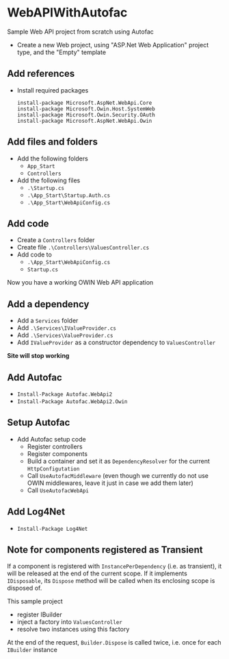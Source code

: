 # WebAPIWithAutofac
Sample Web API project from scratch using Autofac

* Create a new Web project, using "ASP.Net Web Application" project type, and the "Empty" template

## Add references
* Install required packages  
  ```
  install-package Microsoft.AspNet.WebApi.Core
  install-package Microsoft.Owin.Host.SystemWeb
  install-package Microsoft.Owin.Security.OAuth
  install-package Microsoft.AspNet.WebApi.Owin
  ```

## Add files and folders
* Add the following folders
  * `App_Start`  
  * `Controllers`
* Add the following files
  * `.\Startup.cs`
  * `.\App_Start\Startup.Auth.cs`
  * `.\App_Start\WebApiConfig.cs`

## Add code
* Create a `Controllers` folder
* Create file `.\Controllers\ValuesController.cs`
* Add code to
  * `.\App_Start\WebApiConfig.cs`
  * `Startup.cs`

Now you have a working OWIN Web API application

## Add a dependency 
* Add a `Services` folder
* Add `.\Services\IValueProvider.cs`
* Add `.\Services\ValueProvider.cs`
* Add `IValueProvider` as a constructor dependency to `ValuesController`

**Site will stop working**

## Add Autofac
* `Install-Package Autofac.WebApi2`
* `Install-Package Autofac.WebApi2.Owin`

## Setup Autofac
* Add Autofac setup code
  * Register controllers
  * Register components
  * Build a container and set it as `DependencyResolver` for the current `HttpConfigutation`
  * Call `UseAutofacMiddleware` (even though we currently do not use OWIN middlewares, leave it just in case we add them later)
  * Call `UseAutofacWebApi`

## Add Log4Net
* `Install-Package Log4Net`

## Note for components registered as Transient 
If a component is registered with `InstancePerDependency` (i.e. as transient), it will be released at the end of the current scope. If it implements `IDisposable`, its `Dispose` method will be called when its enclosing scope is disposed of.

This sample project 
* register IBuilder
* inject a factory into `ValuesController`
* resolve two instances using this factory

At the end of the request, `Builder.Dispose` is called twice, i.e. once for each `IBuilder` instance
